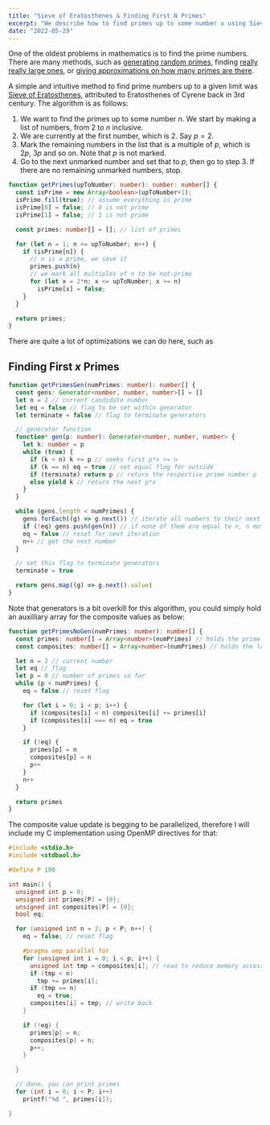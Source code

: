 ```yaml
---
title: "Sieve of Eratosthenes & Finding First N Primes"
excerpt: "We describe how to find primes up to some number x using Sieve of Eratosthenes. Inspired from that, we write a generator-based implementation to find first x primes."
date: "2022-05-29"
---
```


One of the oldest problems in mathematics is to find the prime numbers. There are many methods, such as [generating random primes](https://en.wikipedia.org/wiki/Miller%E2%80%93Rabin_primality_test), finding [really really large ones](https://en.wikipedia.org/wiki/Mersenne_prime), or [giving approximations on how many primes are there](https://en.wikipedia.org/wiki/Prime-counting_function).

A simple and intuitive method to find prime numbers up to a given limit was [Sieve of Eratosthenes](https://en.wikipedia.org/wiki/Sieve_of_Eratosthenes), attributed to Eratosthenes of Cyrene back in 3rd century. The algorithm is as follows:

1. We want to find the primes up to some number $n$. We start by making a list of numbers, from 2 to $n$ inclusive.
2. We are currently at the first number, which is 2. Say $p=2$.
3. Mark the remaining numbers in the list that is a multiple of $p$, which is $2p$, $3p$ and so on. Note that $p$ is not marked.
4. Go to the next unmarked number and set that to $p$, then go to step 3. If there are no remaining unmarked numbers, stop.

```typescript
function getPrimes(upToNumber: number): number: number[] {
  const isPrime = new Array<boolean>(upToNumber+1);
  isPrime.fill(true); // assume everything is prime
  isPrime[0] = false; // 0 is not prime
  isPrime[1] = false; // 1 is not prime

  const primes: number[] = []; // list of primes

  for (let n = 1; n <= upToNumber; n++) {
    if (isPrime[n]) {
      // n is a prime, we save it
      primes.push(n)
      // we mark all multiples of n to be not-prime
      for (let x = 2*n; x <= upToNumber; x += n)
        isPrime[x] = false;
    }
  }

  return primes;
}
```

There are quite a lot of optimizations we can do here, such as

## Finding First $x$ Primes

```typescript
function getPrimesGen(numPrimes: number): number[] {
  const gens: Generator<number, number, number>[] = []
  let n = 2 // current candidate number
  let eq = false // flag to be set within generator
  let terminate = false // flag to terminate generators

  // generator function
  function* gen(p: number): Generator<number, number, number> {
    let k: number = p
    while (true) {
      if (k < n) k += p // seeks first p*x >= n
      if (k == n) eq = true // set equal flag for outside
      if (terminate) return p // return the respective prime number p
      else yield k // return the next p*x
    }
  }

  while (gens.length < numPrimes) {
    gens.forEach((g) => g.next()) // iterate all numbers to their next multiple
    if (!eq) gens.push(gen(n)) // if none of them are equal to n, n must be a prime
    eq = false // reset for next iteration
    n++ // get the next number
  }

  // set this flag to terminate generators
  terminate = true

  return gens.map((g) => g.next().value)
}
```

Note that generators is a bit overkill for this algorithm, you could simply hold an auxilliary array for the composite values as below:

```typescript
function getPrimesNoGen(numPrimes: number): number[] {
  const primes: number[] = Array<number>(numPrimes) // holds the prime itself
  const composites: number[] = Array<number>(numPrimes) // holds the latest composite for a prime

  let n = 2 // current number
  let eq // flag
  let p = 0 // number of primes so far
  while (p < numPrimes) {
    eq = false // reset flag

    for (let i = 0; i < p; i++) {
      if (composites[i] < n) composites[i] += primes[i]
      if (composites[i] === n) eq = true
    }

    if (!eq) {
      primes[p] = n
      composites[p] = n
      p++
    }
    n++
  }

  return primes
}
```

The composite value update is begging to be parallelized, therefore I will include my C implementation using OpenMP directives for that:

```cpp
#include <stdio.h>
#include <stdbool.h>

#define P 100

int main() {
  unsigned int p = 0;
  unsigned int primes[P] = {0};
  unsigned int composites[P] = {0};
  bool eq;

  for (unsigned int n = 2; p < P; n++) {
    eq = false; // reset flag

    #pragma omp parallel for
    for (unsigned int i = 0; i < p; i++) {
      unsigned int tmp = composites[i]; // read to reduce memory access
      if (tmp < n)
        tmp += primes[i];
      if (tmp == n)
        eq = true;
      composites[i] = tmp; // write back
    }

    if (!eq) {
      primes[p] = n;
      composites[p] = n;
      p++;
    }

  }

  // done, you can print primes
  for (int i = 0; i < P; i++)
    printf("%d ", primes[i]);

}
```
